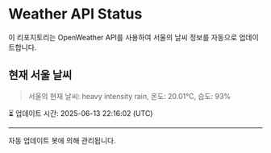 
# Weather API Status

이 리포지토리는 OpenWeather API를 사용하여 서울의 날씨 정보를 자동으로 업데이트합니다.

## 현재 서울 날씨
> 서울의 현재 날씨: heavy intensity rain, 온도: 20.01°C, 습도: 93%

⏳ 업데이트 시간: 2025-06-13 22:16:02 (UTC)

---
자동 업데이트 봇에 의해 관리됩니다.
